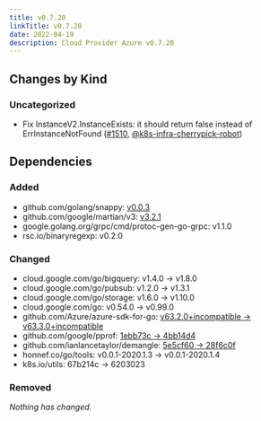 ```yaml
---
title: v0.7.20
linkTitle: v0.7.20
date: 2022-04-19
description: Cloud Provider Azure v0.7.20
---
```



## Changes by Kind

### Uncategorized

- Fix InstanceV2.InstanceExists: it should return false<bool> instead of ErrInstanceNotFound<error> ([#1510](https://github.com/kubernetes-sigs/cloud-provider-azure/pull/1510), [@k8s-infra-cherrypick-robot](https://github.com/k8s-infra-cherrypick-robot))

## Dependencies

### Added
- github.com/golang/snappy: [v0.0.3](https://github.com/golang/snappy/tree/v0.0.3)
- github.com/google/martian/v3: [v3.2.1](https://github.com/google/martian/v3/tree/v3.2.1)
- google.golang.org/grpc/cmd/protoc-gen-go-grpc: v1.1.0
- rsc.io/binaryregexp: v0.2.0

### Changed
- cloud.google.com/go/bigquery: v1.4.0 → v1.8.0
- cloud.google.com/go/pubsub: v1.2.0 → v1.3.1
- cloud.google.com/go/storage: v1.6.0 → v1.10.0
- cloud.google.com/go: v0.54.0 → v0.99.0
- github.com/Azure/azure-sdk-for-go: [v63.2.0+incompatible → v63.3.0+incompatible](https://github.com/Azure/azure-sdk-for-go/compare/v63.2.0...v63.3.0)
- github.com/google/pprof: [1ebb73c → 4bb14d4](https://github.com/google/pprof/compare/1ebb73c...4bb14d4)
- github.com/ianlancetaylor/demangle: [5e5cf60 → 28f6c0f](https://github.com/ianlancetaylor/demangle/compare/5e5cf60...28f6c0f)
- honnef.co/go/tools: v0.0.1-2020.1.3 → v0.0.1-2020.1.4
- k8s.io/utils: 67b214c → 6203023

### Removed
_Nothing has changed._
